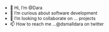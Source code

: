 - 👋 Hi, I’m @Dara
- 👀 I’m curious about software development 
- 💞️ I’m looking to collaborate on ... projects
- 📫 How to reach me ...@dsmalldara on twitter


<!---
Dsmalldara/Dsmalldara is a ✨ special ✨ repository because its `README.md` (this file) appears on your GitHub profile.
You can click the Preview link to take a look at your changes.
--->
